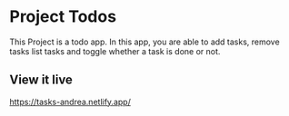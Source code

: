 # Project Todos

This Project is a todo app. In this app, you are able to add tasks, remove tasks list tasks and toggle whether a task is done or not.

## View it live
https://tasks-andrea.netlify.app/

